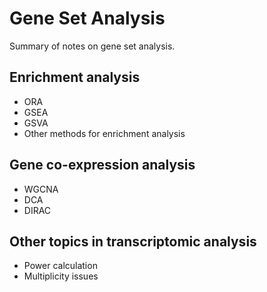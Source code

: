 # Gene Set Analysis

Summary of notes on gene set analysis.

## Enrichment analysis

- ORA
- GSEA
- GSVA
- Other methods for enrichment analysis

## Gene co-expression analysis

- WGCNA
- DCA
- DIRAC

## Other topics in transcriptomic analysis

- Power calculation
- Multiplicity issues
